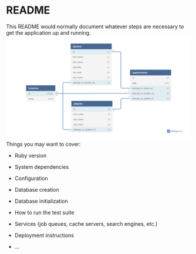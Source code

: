 # README

This README would normally document whatever steps are necessary to get the
application up and running.
![Image description](Diagram.jpg)
Things you may want to cover:

* Ruby version

* System dependencies

* Configuration

* Database creation

* Database initialization

* How to run the test suite

* Services (job queues, cache servers, search engines, etc.)

* Deployment instructions

* ...
